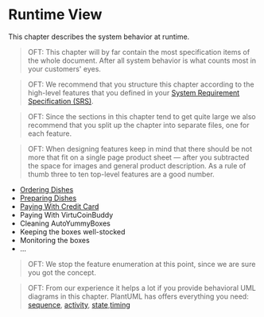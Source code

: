 <!--
  #%L
  OpenFastTrace
  %%
  Copyright (C) 2018 itsallcode.org
  %%
  This document is based on https://arc42.org by Dr. G. Starke & Dr. P. Hruschka
  with modifications and additions from itsallcode.org, licensed under CC-BY-SA 4.0
  #L%
  -->

# Runtime View

This chapter describes the system behavior at runtime.

> OFT: This chapter will by far contain the most specification items of the whole document. After all system behavior is what counts most in your customers' eyes.

> OFT: We recommend that you structure this chapter according to the high-level features that you defined in your [System Requirement Specification (SRS)](bibliography.md#srs).

> OFT: Since the sections in this chapter tend to get quite large we also recommend that you split up the chapter into separate files, one for each feature.

> OFT: When designing features keep in mind that there should be not more that fit on a single page product sheet &mdash; after you subtracted the space for images and general product description. As a rule of thumb three to ten top-level features are a good number. 

* [Ordering Dishes](runtime/ordering_dishes.md)
* [Preparing Dishes](runtime/preparing_dishes.md)
* [Paying With Credit Card](runtime/paying_with_credit_card.md)
* Paying With VirtuCoinBuddy
* Cleaning AutoYummyBoxes
* Keeping the boxes well-stocked
* Monitoring the boxes
* ... 

> OFT: We stop the feature enumeration at this point, since we are sure you got the concept.

> OFT: From our experience it helps a lot if you provide behavioral UML diagrams in this chapter. PlantUML has offers everything you need: [sequence](http://plantuml.com/sequence-diagram), [activity](http://plantuml.com/activity-diagram-beta), [state](http://plantuml.com/state-diagram),[timing](http://plantuml.com/timing-diagram)
